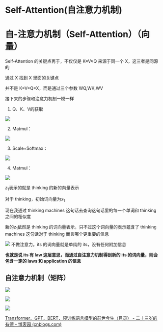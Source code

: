 # Self-Attention(自注意力机制)

自-注意力机制（Self-Attention）（向量）
===========================

Self-Attention 的关键点再于，不仅仅是 K≈V≈Q 来源于同一个 X，这三者是同源的

通过 X 找到 X 里面的关键点

并不是 K=V=Q=X，而是通过三个参数 WQ,WK,WV

接下来的步骤和注意力机制一模一样

1. Q、K、V的获取


![](../img/05-1.png)

2. Matmul：

![](../img/05-2.png)

3. Scale+Softmax：

![](../img/05-3.png)

4. Matmul：

![](../img/05-4.png)

$z_1$表示的就是 thinking 的新的向量表示

对于 thinking，初始词向量为$x_1$

现在我通过 thinking machines 这句话去查询这句话里的每一个单词和 thinking 之间的相似度

新的$z_1$依然是 thinking 的词向量表示，只不过这个词向量的表示蕴含了 thinking machines 这句话对于 thinking 而言哪个更重要的信息

![](../img/05-5.png)
不做注意力，its 的词向量就是单纯的 its，没有任何附加信息

**也就是说 its 有 law 这层意思，而通过自注意力机制得到新的 its 的词向量，则会包含一定的 laws 和 application 的信息**

## 自注意力机制（矩阵）

![](../img/05-6.png)

![](../img/05-7.png)

![](../img/05-8.png)

[Transformer、GPT、BERT，预训练语言模型的前世今生（目录） - 二十三岁的有德 - 博客园 (cnblogs.com)](https://www.cnblogs.com/nickchen121/p/15105048.html)